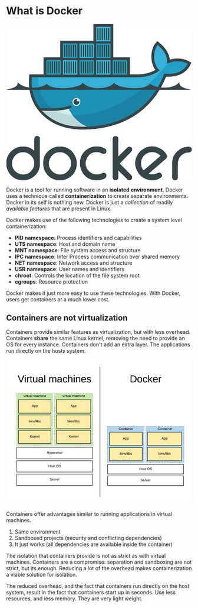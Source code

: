 # What is Docker

![Docker logo](./img/docker_logo.jpg)

Docker is a tool for running software in an **isolated environment**. Docker uses a technique called **containerization** to create separate environments. Docker in its self is nothing new. Docker is just a _collection_ of readily _available features_ that are present in Linux.

Docker makes use of the following technologies to create a system level containerization:

* **PID namespace**: Process identifiers and capabilities
* **UTS namespace**: Host and domain name
* **MNT namespace**: File system access and structure
* **IPC namespace**: Inter Process communication over shared memory
* **NET namespace**: Network access and structure
* **USR namespace**: User names and identifiers
* **chroot**: Controls the location of the file system root
* **cgroups**: Resource protection

Docker makes it just more easy to use these technologies. With Docker, users get containers at a much lower cost.

## Containers are not virtualization

Containers provide similar features as virtualization, but with less overhead. Containers **share** the same Linux kernel, removing the need to provide an OS for every instance. Containers don't add an extra layer. The applications run directly on the hosts system.

![Virtual Machines versus Docker](./img/virtualmachines_vs_docker.png)

Containers offer advantages similar to running applications in virtual machines.

1. Same environment
2. Sandboxed projects (security and conflicting dependencies)
3. It just works (all dependencies are available inside the container)

The isolation that containers provide is not as strict as with virtual machines. Containers are a compromise: separation and sandboxing are not strict, but its enough. Reducing a lot of the overhead makes containerization a viable solution for isolation.

The reduced overhead, and the fact that containers run directly on the host system, result in the fact that containers start up in seconds. Use less resources, and less memory. They are very light weight.

